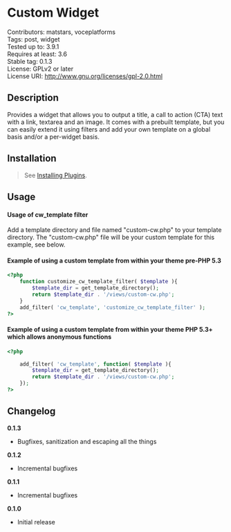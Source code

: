 Custom Widget
===================
Contributors: matstars, voceplatforms  
Tags: post, widget  
Tested up to: 3.9.1  
Requires at least: 3.6  
Stable tag: 0.1.3  
License: GPLv2 or later  
License URI: http://www.gnu.org/licenses/gpl-2.0.html  
  
  
## Description
Provides a widget that allows you to output a title, a call to action (CTA) text with a link, textarea and an image. It comes with a prebuilt template, but you can easily extend it using filters and add your own template on a global basis and/or a per-widget basis.

## Installation
> See [Installing Plugins](http://codex.wordpress.org/Managing_Plugins#Installing_Plugins).


## Usage

#### Usage of cw_template filter

Add a template directory and file named "custom-cw.php" to your template directory. The "custom-cw.php" file will be your custom template for this example, see below.

#### Example of using a custom template from within your theme pre-PHP 5.3

```php
<?php
    function customize_cw_template_filter( $template ){
        $template_dir = get_template_directory();
        return $template_dir . '/views/custom-cw.php';    
    }
    add_filter( 'cw_template', 'customize_cw_template_filter' );
?>
```


#### Example of using a custom template from within your theme PHP 5.3+ which allows anonymous functions

```php
<?php

    add_filter( 'cw_template', function( $template ){
        $template_dir = get_template_directory();
        return $template_dir . '/views/custom-cw.php';
    });
?>
```


## Changelog

**0.1.3**
* Bugfixes, sanitization and escaping all the things

**0.1.2**
* Incremental bugfixes

**0.1.1**
* Incremental bugfixes

**0.1.0**  
* Initial release
